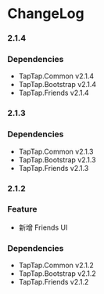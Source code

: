 # ChangeLog

### 2.1.4

### Dependencies

- TapTap.Common v2.1.4
- TapTap.Bootstrap v2.1.4
- TapTap.Friends v2.1.4

### 2.1.3

### Dependencies

- TapTap.Common v2.1.3
- TapTap.Bootstrap v2.1.3
- TapTap.Friends v2.1.3

### 2.1.2

### Feature

- 新增 Friends UI

### Dependencies

- TapTap.Common v2.1.2
- TapTap.Bootstrap v2.1.2
- TapTap.Friends v2.1.2